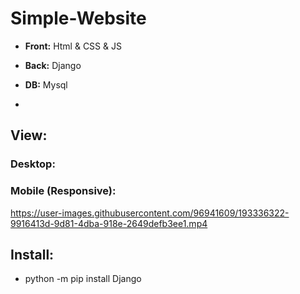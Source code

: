 # Simple-Website
- **Front:** Html &amp; CSS &amp; JS

- **Back:** Django

- **DB:** Mysql
- 
## View:
### Desktop:


### Mobile (Responsive):
https://user-images.githubusercontent.com/96941609/193336322-9916413d-9d81-4dba-918e-2649defb3ee1.mp4

## Install:
- python -m pip install Django
